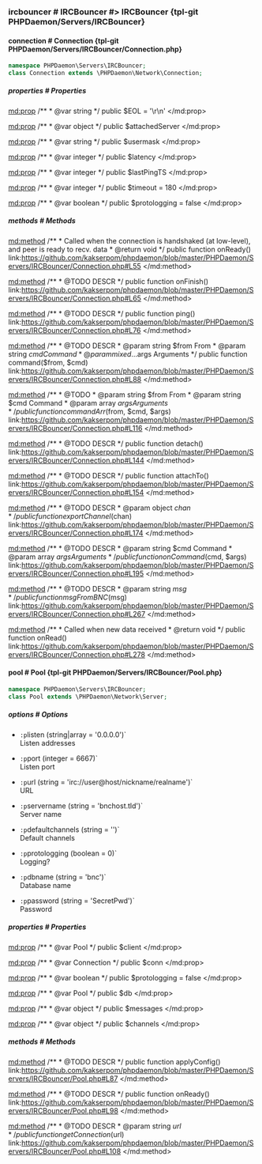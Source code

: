 ### ircbouncer # IRCBouncer #> IRCBouncer {tpl-git PHPDaemon/Servers/IRCBouncer}

<!-- include-namespace path="\PHPDaemon\Servers\IRCBouncer" level="" access="" -->
#### connection # Connection {tpl-git PHPDaemon/Servers/IRCBouncer/Connection.php}

```php
namespace PHPDaemon\Servers\IRCBouncer;
class Connection extends \PHPDaemon\Network\Connection;
```

##### properties # Properties

<md:prop>
/**
	 * @var string
	 */
public $EOL = '\r\n'
</md:prop>

<md:prop>
/**
	 * @var object
	 */
public $attachedServer
</md:prop>

<md:prop>
/**
	 * @var string
	 */
public $usermask
</md:prop>

<md:prop>
/**
	 * @var integer
	 */
public $latency
</md:prop>

<md:prop>
/**
	 * @var integer
	 */
public $lastPingTS
</md:prop>

<md:prop>
/**
	 * @var integer
	 */
public $timeout = 180
</md:prop>

<md:prop>
/**
	 * @var boolean
	 */
public $protologging = false
</md:prop>

<div class="clearboth"></div>

##### methods # Methods

<md:method>
/**
	 * Called when the connection is handshaked (at low-level), and peer is ready to recv. data
	 * @return void
	 */
public function onReady()
link:https://github.com/kakserpom/phpdaemon/blob/master/PHPDaemon/Servers/IRCBouncer/Connection.php#L55
</md:method>

<md:method>
/**
	 * @TODO DESCR
	 */
public function onFinish()
link:https://github.com/kakserpom/phpdaemon/blob/master/PHPDaemon/Servers/IRCBouncer/Connection.php#L65
</md:method>

<md:method>
/**
	 * @TODO DESCR
	 */
public function ping()
link:https://github.com/kakserpom/phpdaemon/blob/master/PHPDaemon/Servers/IRCBouncer/Connection.php#L76
</md:method>

<md:method>
/**
	 * @TODO DESCR
	 * @param  string $from    From
	 * @param  string $cmd     Command
	 * @param  mixed  ...$args Arguments
	 */
public function command($from, $cmd)
link:https://github.com/kakserpom/phpdaemon/blob/master/PHPDaemon/Servers/IRCBouncer/Connection.php#L88
</md:method>

<md:method>
/**
	 * @TODO
	 * @param  string $from From
	 * @param  string $cmd  Command
	 * @param  array  $args Arguments
	 */
public function commandArr($from, $cmd, $args)
link:https://github.com/kakserpom/phpdaemon/blob/master/PHPDaemon/Servers/IRCBouncer/Connection.php#L116
</md:method>

<md:method>
/**
	 * @TODO DESCR
	 */
public function detach()
link:https://github.com/kakserpom/phpdaemon/blob/master/PHPDaemon/Servers/IRCBouncer/Connection.php#L144
</md:method>

<md:method>
/**
	 * @TODO DESCR
	 */
public function attachTo()
link:https://github.com/kakserpom/phpdaemon/blob/master/PHPDaemon/Servers/IRCBouncer/Connection.php#L154
</md:method>

<md:method>
/**
	 * @TODO DESCR
	 * @param object $chan
	 */
public function exportChannel($chan)
link:https://github.com/kakserpom/phpdaemon/blob/master/PHPDaemon/Servers/IRCBouncer/Connection.php#L174
</md:method>

<md:method>
/**
	 * @TODO DESCR
	 * @param string $cmd  Command
	 * @param array  $args Arguments
	 */
public function onCommand($cmd, $args)
link:https://github.com/kakserpom/phpdaemon/blob/master/PHPDaemon/Servers/IRCBouncer/Connection.php#L195
</md:method>

<md:method>
/**
	 * @TODO DESCR
	 * @param string $msg
	 */
public function msgFromBNC($msg)
link:https://github.com/kakserpom/phpdaemon/blob/master/PHPDaemon/Servers/IRCBouncer/Connection.php#L267
</md:method>

<md:method>
/**
	 * Called when new data received
	 * @return void
	 */
public function onRead()
link:https://github.com/kakserpom/phpdaemon/blob/master/PHPDaemon/Servers/IRCBouncer/Connection.php#L278
</md:method>

<div class="clearboth"></div>

#### pool # Pool {tpl-git PHPDaemon/Servers/IRCBouncer/Pool.php}

```php
namespace PHPDaemon\Servers\IRCBouncer;
class Pool extends \PHPDaemon\Network\Server;
```

##### options # Options

 - `:p`listen (string|array = '0.0.0.0')`  
 Listen addresses

 - `:p`port (integer = 6667)`  
 Listen port

 - `:p`url (string = 'irc://user@host/nickname/realname')`  
 URL

 - `:p`servername (string = 'bnchost.tld')`  
 Server name

 - `:p`defaultchannels (string = '')`  
 Default channels

 - `:p`protologging (boolean = 0)`  
 Logging?

 - `:p`dbname (string = 'bnc')`  
 Database name

 - `:p`password (string = 'SecretPwd')`  
 Password

##### properties # Properties

<md:prop>
/**
	 * @var Pool
	 */
public $client
</md:prop>

<md:prop>
/**
	 * @var Connection
	 */
public $conn
</md:prop>

<md:prop>
/**
	 * @var boolean
	 */
public $protologging = false
</md:prop>

<md:prop>
/**
	 * @var Pool
	 */
public $db
</md:prop>

<md:prop>
/**
	 * @var object
	 */
public $messages
</md:prop>

<md:prop>
/**
	 * @var object
	 */
public $channels
</md:prop>

<div class="clearboth"></div>

##### methods # Methods

<md:method>
/**
	 * @TODO DESCR
	 */
public function applyConfig()
link:https://github.com/kakserpom/phpdaemon/blob/master/PHPDaemon/Servers/IRCBouncer/Pool.php#L87
</md:method>

<md:method>
/**
	 * @TODO DESCR
	 */
public function onReady()
link:https://github.com/kakserpom/phpdaemon/blob/master/PHPDaemon/Servers/IRCBouncer/Pool.php#L98
</md:method>

<md:method>
/**
	 * @TODO DESCR
	 * @param string $url
	 */
public function getConnection($url)
link:https://github.com/kakserpom/phpdaemon/blob/master/PHPDaemon/Servers/IRCBouncer/Pool.php#L108
</md:method>

<div class="clearboth"></div>


<!--/ include-namespace -->
